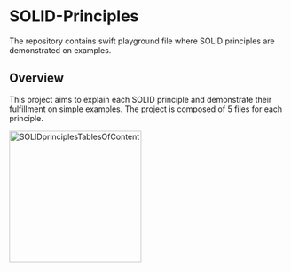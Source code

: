 # SOLID-Principles
The repository contains swift playground file where SOLID principles are demonstrated on examples.

## Overview
This project aims to explain each SOLID principle and demonstrate their fulfillment on simple examples. The project is composed of 5 files for each principle.

<img width="238" alt="SOLIDprinciplesTablesOfContent" src="https://user-images.githubusercontent.com/76248402/161385957-a5d1f719-7709-4dd6-928e-73903c2b6251.png">
